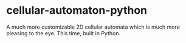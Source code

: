 # cellular-automaton-python
A much more customizable 2D cellular automata which is much more pleasing to the eye. This time, built in Python.
